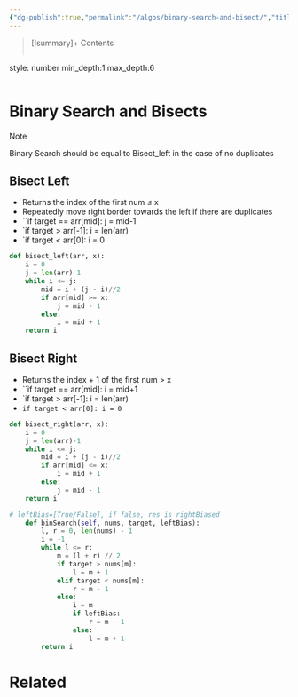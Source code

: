 ```yaml
---
{"dg-publish":true,"permalink":"/algos/binary-search-and-bisect/","title":"Binary Search and Bisect","tags":["algo","binary-search"]}
---
```



>[!summary]+ Contents
>```toc
style: number
min_depth:1
max_depth:6 
>```


# Binary Search and Bisects

>[!Note]
>Binary Search should be equal to Bisect_left in the case of no duplicates

## Bisect Left
- Returns the index of the first num $\leq$ x
- Repeatedly move right border towards the left if there are duplicates
- ``if target == arr[mid]: j = mid-1
- `if target > arr[-1]: i = len(arr)
- `if target < arr[0]: i = 0

```python
def bisect_left(arr, x):
	i = 0
	j = len(arr)-1
	while i <= j:
		mid = i + (j - i)//2
		if arr[mid] >= x:
			j = mid - 1
		else:
			i = mid + 1
	return i
```

## Bisect Right
- Returns the index + 1 of the first num > x
- ``if target == arr[mid]: i = mid+1
- `if target > arr[-1]: i = len(arr)
- `if target < arr[0]: i = 0`

```python
def bisect_right(arr, x):
	i = 0
	j = len(arr)-1
	while i <= j:
		mid = i + (j - i)//2
		if arr[mid] <= x:
			i = mid + 1
		else:
			j = mid - 1
	return i
```

```python
# leftBias=[True/False], if false, res is rightBiased
    def binSearch(self, nums, target, leftBias):
        l, r = 0, len(nums) - 1
        i = -1
        while l <= r:
            m = (l + r) // 2
            if target > nums[m]:
                l = m + 1
            elif target < nums[m]:
                r = m - 1
            else:
                i = m
                if leftBias:
                    r = m - 1
                else:
                    l = m + 1
        return i
```

# Related
